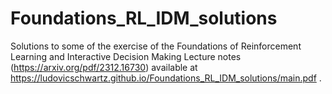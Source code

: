 # Foundations_RL_IDM_solutions
Solutions to some of the exercise of the Foundations of Reinforcement Learning and Interactive Decision Making Lecture notes (https://arxiv.org/pdf/2312.16730) available at https://ludovicschwartz.github.io/Foundations_RL_IDM_solutions/main.pdf .
